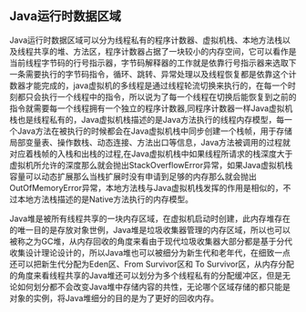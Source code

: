 ## Java运行时数据区域
Java运行时数据区域可以分为线程私有的程序计数器、虚拟机栈、本地方法栈以及线程共享的堆、方法区，程序计数器占据了一块较小的内存空间，它可以看作是当前线程字节码的行号指示器，字节码解释器的工作就是依靠行号指示器来选取下一条需要执行的字节码指令，循环、跳转、异常处理以及线程恢复都是依靠这个计数器才能完成的，java虚拟机的多线程是通过线程轮流切换来执行的，在每一个时刻都只会执行一个线程中的指令，所以说为了每一个线程在切换后能恢复到之前的指令就需要每一个线程拥有一个独立的程序计数器,同程序计数器一样Java虚拟机栈也是线程私有的，Java虚拟机栈描述的是Java方法执行的线程内存模型，每一个Java方法在被执行的时候都会在Java虚拟机栈中同步创建一个栈帧，用于存储局部变量表、操作数栈、动态连接、方法出口等信息，Java方法被调用的过程就对应着栈帧的入栈和出栈的过程,在Java虚拟机栈中如果线程所请求的栈深度大于虚拟机所允许的深度那么就会抛出StackOverflowError异常，如果Java虚拟机栈容量可以动态扩展那么当栈扩展时没有申请到足够的内存那么就会抛出OutOfMemoryError异常，本地方法栈与Java虚拟机栈发挥的作用是相似的，不过本地方法栈描述的是Native方法执行的内存模型。

Java堆是被所有线程共享的一块内存区域，在虚拟机启动时创建，此内存堆存在的唯一目的是存放对象世例，Java堆是垃圾收集器管理的内存区域，所以也可以被称之为GC堆，从内存回收的角度来看由于现代垃圾收集器大部分都是基于分代收集设计理论设计的，所以Java堆也可以被细分为新生代和老年代，在细致一点还可以把新生代分配为Eden区、From Survivor区和 To Survivor区，从内存分配的角度来看线程共享的Java堆还可以划分为多个线程私有的分配缓冲区，但是无论如何划分都不会改变Java堆中存储内容的共性，无论哪个区域存储的都只能是对象的实例，将Java堆细分的目的是为了更好的回收内存。




